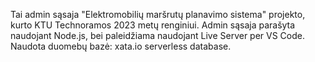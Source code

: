 Tai admin sąsaja "Elektromobilių maršrutų planavimo sistema" projekto, kurto KTU Technoramos 2023 metų renginiui. Admin sąsaja parašyta naudojant Node.js, bei paleidžiama naudojant Live Server per VS Code.
Naudota duomebų bazė: xata.io serverless database.
